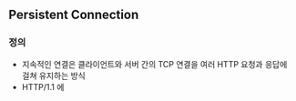 ## Persistent Connection

### 정의

* 지속적인 연결은 클라이언트와 서버 간의 TCP 연결을 여러 HTTP 요청과 응답에 걸쳐 유지하는 방식
* HTTP/1.1 에